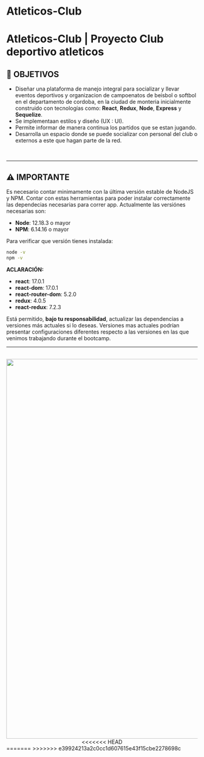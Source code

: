  <h1> Atleticos-Club<h1>

# **Atleticos-Club** | Proyecto Club deportivo atleticos 

## **📌 OBJETIVOS**

-  Diseñar una plataforma de manejo integral para socializar y llevar eventos deportivos y organizacion de campoenatos de beisbol o softbol en el departamento de cordoba, en la ciudad de monteria inicialmente construido  con tecnologías como: **React**, **Redux**, **Node**, **Express** y **Sequelize**.
-  Se implementaan estilos y diseño (UX : UI).
-  Permite informar de manera continua los partidos que se estan jugando.
-  Desarrolla un espacio donde se puede socializar con personal del club o externos a este que hagan parte de la red.


<br />

---

## **⚠️ IMPORTANTE**

Es necesario contar minimamente con la última versión estable de NodeJS y NPM. Contar con estas herramientas para poder instalar correctamente las dependecias necesarias para correr app. Actualmente las versiónes necesarias son:

-  **Node**: 12.18.3 o mayor
-  **NPM**: 6.14.16 o mayor

Para verificar que versión tienes instalada:

```bash
node -v
npm -v
```

**ACLARACIÓN:** 

-  **react**: 17.0.1
-  **react-dom**: 17.0.1
-  **react-router-dom**: 5.2.0
-  **redux**: 4.0.5
-  **react-redux**: 7.2.3

Está permitido, **bajo tu responsabilidad**, actualizar las dependencias a versiones más actuales si lo deseas. Versiones mas actuales podrían presentar configuraciones diferentes respecto a las versiones en las que venimos trabajando durante el bootcamp.

---
<br/>
<div align="center">


<img src="./client/src/Component/img/Card/icono/escudo_atleticos23.png.jpg" alt="" width="1000px" />
<<<<<<< HEAD
</div>
=======
</div>
>>>>>>> e39924213a2c0cc1d607615e43f15cbe2278698c

